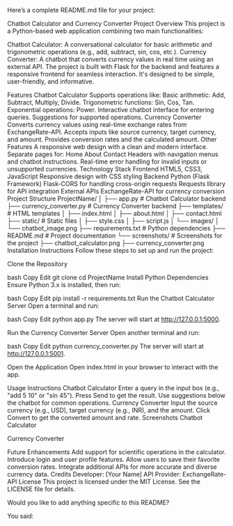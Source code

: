 Here’s a complete README.md file for your project:

Chatbot Calculator and Currency Converter
Project Overview
This project is a Python-based web application combining two main functionalities:

Chatbot Calculator: A conversational calculator for basic arithmetic and trigonometric operations (e.g., add, subtract, sin, cos, etc.).
Currency Converter: A chatbot that converts currency values in real time using an external API.
The project is built with Flask for the backend and features a responsive frontend for seamless interaction. It's designed to be simple, user-friendly, and informative.

Features
Chatbot Calculator
Supports operations like:
Basic arithmetic: Add, Subtract, Multiply, Divide.
Trigonometric functions: Sin, Cos, Tan.
Exponential operations: Power.
Interactive chatbot interface for entering queries.
Suggestions for supported operations.
Currency Converter
Converts currency values using real-time exchange rates from ExchangeRate-API.
Accepts inputs like source currency, target currency, and amount.
Provides conversion rates and the calculated amount.
Other Features
A responsive web design with a clean and modern interface.
Separate pages for:
Home
About
Contact
Headers with navigation menus and chatbot instructions.
Real-time error handling for invalid inputs or unsupported currencies.
Technology Stack
Frontend
HTML5, CSS3, JavaScript
Responsive design with CSS styling
Backend
Python (Flask Framework)
Flask-CORS for handling cross-origin requests
Requests library for API integration
External APIs
ExchangeRate-API for currency conversion
Project Structure
ProjectName/
│
├── app.py  # Chatbot Calculator backend
├── currency_converter.py  # Currency Converter backend
├── templates/  # HTML templates
│   ├── index.html
│   ├── about.html
│   ├── contact.html
├── static/  # Static files
│   ├── style.css
│   ├── script.js
│   └── images/
│       └── chatbot_image.png
├── requirements.txt  # Python dependencies
├── README.md  # Project documentation
└── screenshots/  # Screenshots for the project
    ├── chatbot_calculator.png
    ├── currency_converter.png
Installation Instructions
Follow these steps to set up and run the project:

Clone the Repository

bash
Copy
Edit
git clone <repository-url>
cd ProjectName
Install Python Dependencies
Ensure Python 3.x is installed, then run:

bash
Copy
Edit
pip install -r requirements.txt
Run the Chatbot Calculator Server
Open a terminal and run:

bash
Copy
Edit
python app.py
The server will start at http://127.0.0.1:5000.

Run the Currency Converter Server
Open another terminal and run:

bash
Copy
Edit
python currency_converter.py
The server will start at http://127.0.0.1:5001.

Open the Application
Open index.html in your browser to interact with the app.

Usage Instructions
Chatbot Calculator
Enter a query in the input box (e.g., "add 5 10" or "sin 45").
Press Send to get the result.
Use suggestions below the chatbot for common operations.
Currency Converter
Input the source currency (e.g., USD), target currency (e.g., INR), and the amount.
Click Convert to get the converted amount and rate.
Screenshots
Chatbot Calculator

Currency Converter

Future Enhancements
Add support for scientific operations in the calculator.
Introduce login and user profile features.
Allow users to save their favorite conversion rates.
Integrate additional APIs for more accurate and diverse currency data.
Credits
Developer: [Your Name]
API Provider: ExchangeRate-API
License
This project is licensed under the MIT License. See the LICENSE file for details.

Would you like to add anything specific to this README?







You said:
